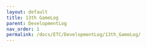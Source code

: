 ```yaml
---
layout: default
title: 13th GameLog
parent: DevelopmentLog
nav_order: 1
permalink: /docs/ETC/DevelopmentLog/13th_GameLog/
---
```


